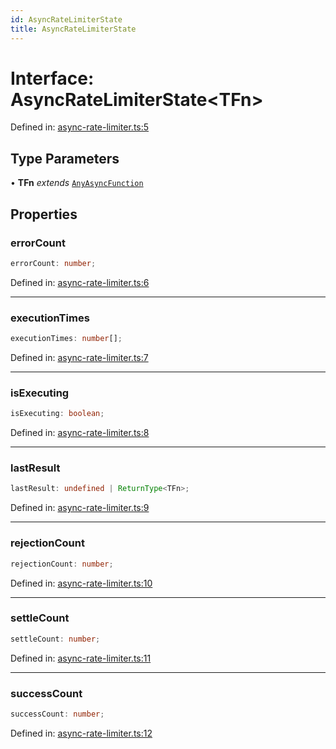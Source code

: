 ```yaml
---
id: AsyncRateLimiterState
title: AsyncRateLimiterState
---
```


<!-- DO NOT EDIT: this page is autogenerated from the type comments -->

# Interface: AsyncRateLimiterState\<TFn\>

Defined in: [async-rate-limiter.ts:5](https://github.com/TanStack/pacer/blob/main/packages/pacer/src/async-rate-limiter.ts#L5)

## Type Parameters

• **TFn** *extends* [`AnyAsyncFunction`](../../type-aliases/anyasyncfunction.md)

## Properties

### errorCount

```ts
errorCount: number;
```

Defined in: [async-rate-limiter.ts:6](https://github.com/TanStack/pacer/blob/main/packages/pacer/src/async-rate-limiter.ts#L6)

***

### executionTimes

```ts
executionTimes: number[];
```

Defined in: [async-rate-limiter.ts:7](https://github.com/TanStack/pacer/blob/main/packages/pacer/src/async-rate-limiter.ts#L7)

***

### isExecuting

```ts
isExecuting: boolean;
```

Defined in: [async-rate-limiter.ts:8](https://github.com/TanStack/pacer/blob/main/packages/pacer/src/async-rate-limiter.ts#L8)

***

### lastResult

```ts
lastResult: undefined | ReturnType<TFn>;
```

Defined in: [async-rate-limiter.ts:9](https://github.com/TanStack/pacer/blob/main/packages/pacer/src/async-rate-limiter.ts#L9)

***

### rejectionCount

```ts
rejectionCount: number;
```

Defined in: [async-rate-limiter.ts:10](https://github.com/TanStack/pacer/blob/main/packages/pacer/src/async-rate-limiter.ts#L10)

***

### settleCount

```ts
settleCount: number;
```

Defined in: [async-rate-limiter.ts:11](https://github.com/TanStack/pacer/blob/main/packages/pacer/src/async-rate-limiter.ts#L11)

***

### successCount

```ts
successCount: number;
```

Defined in: [async-rate-limiter.ts:12](https://github.com/TanStack/pacer/blob/main/packages/pacer/src/async-rate-limiter.ts#L12)
